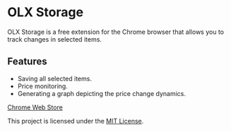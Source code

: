 # OLX Storage

OLX Storage is a free extension for the Chrome browser that allows you to track changes in selected items.

## Features

- Saving all selected items.
- Price monitoring.
- Generating a graph depicting the price change dynamics.

[Chrome Web Store](https://chrome.google.com/webstore/detail/olx-storage/bljbpcaddoaiolaicfbkknicfgpfhfch?hl=uk&authuser=1)

This project is licensed under the [MIT License](LICENSE).
